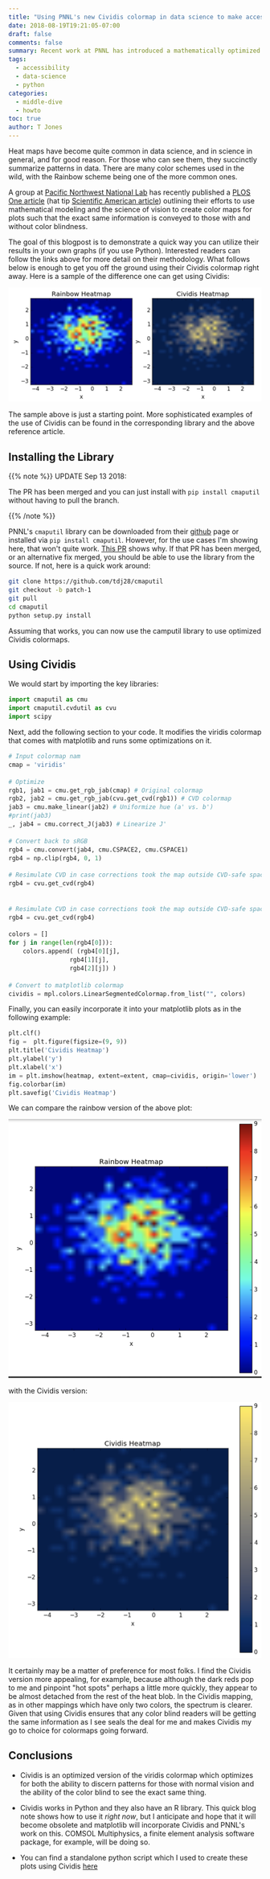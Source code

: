 ```yaml
---
title: "Using PNNL's new Cividis colormap in data science to make accessible heat maps"
date: 2018-08-19T19:21:05-07:00
draft: false
comments: false
summary: Recent work at PNNL has introduced a mathematically optimized colormap called Cividis that optimizes viewing of heatmaps and other plots for both those with and without full color vision
tags:
  - accessibility
  - data-science
  - python
categories:
  - middle-dive
  - howto
toc: true
author: T Jones
---
```


Heat maps have become quite common in data science, and in science in general, and for good reason. For those who can see them, they succinctly summarize patterns in data. There are many color schemes used in the wild, with the Rainbow scheme being one of the more common ones.

A group at [Pacific Northwest National Lab](https://www.pnnl.gov/) has recently published a [PLOS One article](https://arxiv.org/pdf/1712.01662.pdf) (hat tip [Scientific American article](https://www.scientificamerican.com/article/end-of-the-rainbow-new-map-scale-is-more-readable-by-people-who-are-color-blind/)) outlining their efforts to use mathematical modeling and the science of vision to create color maps for plots such that the exact same information is conveyed to those with and without color blindness.

The goal of this blogpost is to demonstrate a quick way you can utilize their results in your own graphs (if you use Python). Interested readers can follow the links above for more detail on their methodology. What follows below is enough to get you off the ground using their Cividis colormap right away. Here is a sample of the difference one can get using Cividis:

![before and after](assets/Cividis-heatmap-41643744.png)

The sample above is just a starting point. More sophisticated examples of the use of Cividis can be found in the corresponding library and the above reference article.


## Installing the Library

{{% note %}}
UPDATE Sep 13 2018:

The PR has been merged and you can just install with `pip install cmaputil` without having to pull the branch.

{{% /note %}}

PNNL's `cmaputil` library can be downloaded from their [github](https://github.com/pnnl/cmaputil) page or installed via `pip install cmaputil`. However, for the use cases I'm showing here, that won't quite work. [This PR](https://github.com/pnnl/cmaputil/pull/3) shows why. If that PR has been merged, or an alternative fix merged, you should be able to use the library from the source. If not, here is a quick work around:

```bash
git clone https://github.com/tdj28/cmaputil
git checkout -b patch-1
git pull
cd cmaputil
python setup.py install
```

Assuming that works, you can now use the camputil library to use optimized Cividis colormaps.

## Using Cividis


We would start by importing the key libraries:

```python
import cmaputil as cmu
import cmaputil.cvdutil as cvu
import scipy
```

Next, add the following section to your code. It modifies
the viridis colormap that comes with matplotlib and runs
some optimizations on it.

```python
# Input colormap nam
cmap = 'viridis'

# Optimize
rgb1, jab1 = cmu.get_rgb_jab(cmap) # Original colormap
rgb2, jab2 = cmu.get_rgb_jab(cvu.get_cvd(rgb1)) # CVD colormap
jab3 = cmu.make_linear(jab2) # Uniformize hue (a' vs. b')
#print(jab3)
_, jab4 = cmu.correct_J(jab3) # Linearize J'

# Convert back to sRGB
rgb4 = cmu.convert(jab4, cmu.CSPACE2, cmu.CSPACE1)
rgb4 = np.clip(rgb4, 0, 1)

# Resimulate CVD in case corrections took the map outside CVD-safe space
rgb4 = cvu.get_cvd(rgb4)


# Resimulate CVD in case corrections took the map outside CVD-safe space
rgb4 = cvu.get_cvd(rgb4)

colors = []
for j in range(len(rgb4[0])):
    colors.append( (rgb4[0][j],
                 rgb4[1][j],
                 rgb4[2][j]) )

# Convert to matplotlib colormap
cividis = mpl.colors.LinearSegmentedColormap.from_list("", colors)
```

Finally, you can easily incorporate it into your matplotlib plots as in the following example:

```python
plt.clf()
fig =  plt.figure(figsize=(9, 9))
plt.title('Cividis Heatmap')
plt.ylabel('y')
plt.xlabel('x')
im = plt.imshow(heatmap, extent=extent, cmap=cividis, origin='lower')
fig.colorbar(im)
plt.savefig('Cividis Heatmap')
```

We can compare the rainbow version of the above plot:

![rainbow version](assets/Cividis-heatmap-5ca3f3e1.png)

with the Cividis version:

![civids version](assets/Cividis-heatmap-69d2bb6c.png)

It certainly may be a matter of preference for most folks. I find the Cividis version more appealing, for example, because although the dark reds pop to me and pinpoint "hot spots" perhaps a little more quickly, they appear to be almost detached from the rest of the heat blob. In the Cividis mapping, as in other mappings which have only two colors, the spectrum is clearer. Given that using Cividis ensures that any color blind readers will be getting the same information as I see seals the deal for me and makes Cividis my go to choice for colormaps going forward.

## Conclusions

* Cividis is an optimized version of the viridis colormap which optimizes for both the ability to discern patterns for those with normal vision and the ability of the color blind to see the exact same thing.

* Cividis works in Python and they also have an R library. This quick blog note shows how to use it _right now_, but I anticipate and hope that it will become obsolete and matplotlib will incorporate Cividis and PNNL's work on this. COMSOL Multiphysics, a finite element analysis software package, for example, will be doing so.

* You can find a standalone python script which I used to create these plots using Cividis [here](https://github.com/3implieschaos/various/blob/master/2018/20180819/heatmap.py)
